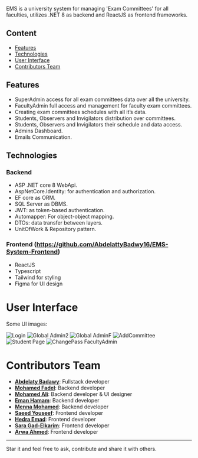 EMS is a university system for managing 'Exam Committees' for all faculties,
utilizes .NET 8 as backend and ReactJS as frontend frameworks.

## Content
-  [Features](#features)
-  [Technologies](#technologies)
-  [User Interface](#user-interface)
-  [Contributors Team](#contributors-team)

## Features
- SuperAdmin access for all exam committees data over all the university.
- FacultyAdmin full access and management for faculty exam committees.
- Creating exam committees schedules with all it’s data.
- Students, Observers and Invigilators distribution over committees.
- Students, Observers and Invigilators their schedule and data access.
- Admins Dashboard.
- Emails Communication.

## Technologies
### Backend
- ASP .NET core 8 WebApi.
- AspNetCore.Identity: for authentication and authorization.
- EF core as ORM.
- SQL Server as DBMS.
- JWT: as token-based authentication.
- Automapper: For object-object mapping.
- DTOs: data transfer between layers.
- UnitOfWork & Repository pattern.

### Frontend (https://github.com/AbdelattyBadwy16/EMS-System-Frontend)
- ReactJS
- Typescript
- Tailwind for styling
- Figma for UI design

# User Interface
Some UI images:

![Login](https://github.com/user-attachments/assets/eb493621-2e25-412a-9b64-d5864b3d5afd)
![Global Admin2](https://github.com/user-attachments/assets/1279785f-64a3-4e5c-a4db-58a5208da694)
![Global AdminF](https://github.com/user-attachments/assets/2183efb1-931e-4bde-800d-16645e610b81)
![AddCommittee](https://github.com/user-attachments/assets/e754ab8f-16d1-42a2-813a-74fe96088745)
![Student  Page](https://github.com/user-attachments/assets/36efaa81-6922-45e0-b56a-ceb65f0d5787)
![ChangePass FacultyAdmin](https://github.com/user-attachments/assets/bc29b252-40e0-495e-bebb-8cd6e78ce3e0)



# Contributors Team
- [**Abdelaty Badawy**](https://github.com/AbdelattyBadwy16): Fullstack developer
- [**Mohamed Fadel**](https://github.com/Mohamed-Fadel-10): Backend developer
- [**Mohamed Ali**](https://github.com/mohdali300): Backend developer & UI designer
- [**Eman Hamam**](https://github.com/EmanHamam): Backend developer
- [**Menna Mohamed**](https://github.com/menna7634): Backend developer
- [**Saeed Youseef**](https://github.com/Saeed-Youseef1): Frontend developer
- [**Hedra Emad**](https://github.com/hedra-emad): Frontend developer
- [**Sara Gad-Elkarim**](https://github.com/saragad2022): Frontend developer
- [**Arwa Ahmed**](https://github.com/Arwa-Ameen): Frontend developer

---
Star it and feel free to ask, contribute and share it with others.
